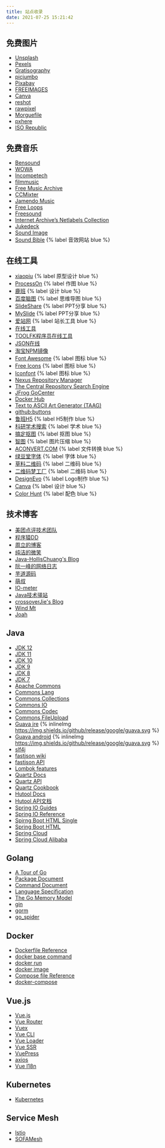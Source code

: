 ```yaml
---
title: 站点收录
date: 2021-07-25 15:21:42
---
```


## 免费图片

- [Unsplash](https://unsplash.com/)
- [Pexels](https://www.pexels.com/)
- [Gratisography](https://gratisography.com/)
- [picjumbo](https://picjumbo.com/)
- [Pixabay](https://pixabay.com/zh/)
- [FREEIMAGES](https://cn.freeimages.com/)
- [Canva](https://www.canva.com/photos/free/)
- [reshot](https://www.reshot.com/)
- [rawpixel](https://www.rawpixel.com/)
- [Morguefile](https://morguefile.com/)
- [pxhere](https://pxhere.com/)
- [ISO Republic](https://isorepublic.com/)

## 免费音乐

- [Bensound](https://www.bensound.com/)
- [WOWA](https://www.wowa.me/)
- [Incompetech](https://incompetech.com/music/)
- [filmmusic](https://incompetech.filmmusic.io/search/)
- [Free Music Archive](http://freemusicarchive.org/)
- [CCMixter](http://ccmixter.org/)
- [Jamendo Music](https://www.jamendo.com/)
- [Free Loops](http://free-loops.com/)
- [Freesound](https://freesound.org/)
- [Internet Archive’s Netlabels Collection](https://archive.org/details/netlabels)
- [Jukedeck](https://www.jukedeck.com/)
- [Sound Image](http://soundimage.org/)
- [Sound Bible](http://soundbible.com/) {% label 音效网站 blue %}

## 在线工具

- [xiaopiu](https://www.xiaopiu.com/) {% label 原型设计 blue %}
- [ProcessOn](https://www.processon.com/) {% label 作图 blue %}
- [鹿班](https://luban.aliyun.com/) {% label 设计 blue %}
- [百度脑图](http://naotu.baidu.com/) {% label 思维导图 blue %}
- [SlideShare](https://www.slideshare.net/) {% label PPT分享 blue %}
- [MySlide](https://myslide.cn/) {% label PPT分享 blue %}
- [爱站网](https://www.aizhan.com/) {% label 站长工具 blue %}
- [在线工具](https://tool.lu/)
- [TOOLFK程序员在线工具](https://www.toolfk.com/)
- [JSON在线](https://www.sojson.com/)
- [淘宝NPM镜像](https://npm.taobao.org/)
- [Font Awesome](https://fontawesome.com/) {% label 图标 blue %}
- [Free Icons](https://icons8.com/) {% label 图标 blue %}
- [Iconfont](https://www.iconfont.cn/) {% label 图标 blue %}
- [Nexus Repository Manager](https://oss.sonatype.org/#welcome)
- [The Central Repository Search Engine](https://search.maven.org/)
- [JFrog GoCenter](https://search.gocenter.io/stats)
- [Docker Hub](https://hub.docker.com/)
- [Text to ASCII Art Generator (TAAG)](http://patorjk.com/software/taag/#p=display&f=Graffiti&t=Type%20Something%20)
- [github:buttons](https://buttons.github.io/)
- [鲁班H5](https://h5.luban-h5.com/) {% label H5制作 blue %}
- [科研学术搜索](https://www.sciencesoft.cn/so/) {% label 学术 blue %}
- [搞定抠图](https://www.gaoding.com/koutu) {% label 抠图 blue %}
- [智图](https://zhitu.isux.us/) {% label 图片压缩 blue %}
- [ACONVERT.COM](https://www.aconvert.com/cn/) {% label 文件转换 blue %}
- [绿豆堂字体](http://www.lvdoutang.com/) {% label 字体 blue %}
- [草料二维码](https://cli.im/url) {% label 二维码 blue %}
- [二维码梦工厂](https://cli.im/url) {% label 二维码 blue %}
- [DesignEvo](https://www.designevo.com/) {% label Logo制作 blue %}
- [Canva](https://www.designevo.com/) {% label 设计 blue %}
- [Color Hunt](https://colorhunt.co/) {% label 配色 blue %}

## 技术博客

- [美团点评技术团队](https://tech.meituan.com/)
- [程序猿DD](http://blog.didispace.com/)
- [周立的博客](http://www.itmuch.com/)
- [纯洁的微笑](http://www.ityouknow.com/)
- [Java-HollisChuang's Blog](http://www.hollischuang.com/)
- [阮一峰的网络日志](http://www.ruanyifeng.com/)
- [芋道源码](http://www.iocoder.cn/)
- [萌叔](http://vearne.cc/)
- [IO-meter](https://io-meter.com/)
- [Java技术驿站](http://cmsblogs.com/)
- [crossoverJie's Blog](https://crossoverjie.top/)
- [Wind Mt](https://windmt.com/)
- [Joah](https://www.lmfe.org/)

## Java

- [JDK 12](https://docs.oracle.com/en/java/javase/12/)
- [JDK 11](https://docs.oracle.com/en/java/javase/11/)
- [JDK 10](https://docs.oracle.com/javase/10/)
- [JDK 9](https://docs.oracle.com/javase/9/)
- [JDK 8](https://docs.oracle.com/javase/8/index.html)
- [JDK 7](https://docs.oracle.com/javase/7/docs/index.html)
- [Apache Commons](https://commons.apache.org/)
- [Commons Lang](https://commons.apache.org/proper/commons-lang/javadocs/api-release/index.html)
- [Commons Collections](https://commons.apache.org/proper/commons-collections/apidocs/index.html)
- [Commons IO](https://commons.apache.org/proper/commons-io/javadocs/api-release/index.html)
- [Commons Codec](https://commons.apache.org/proper/commons-codec/apidocs/index.html)
- [Commons FileUpload](https://commons.apache.org/proper/commons-fileupload/javadocs/api-release/index.html)
- [Guava jre](https://google.github.io/guava/releases/27.1-jre/api/docs/) {% inlineImg https://img.shields.io/github/release/google/guava.svg %}
- [Guava android](https://google.github.io/guava/releases/27.1-android/api/docs/) {% inlineImg https://img.shields.io/github/release/google/guava.svg %}
- [slf4j](https://www.slf4j.org/api/index.html)
- [fastjson wiki](https://github.com/alibaba/fastjson/wiki)
- [fastjson API](https://github.com/alibaba/fastjson/wiki/JSON_API_cn)
- [Lombok features](https://projectlombok.org/features/all)
- [Quartz Docs](http://www.quartz-scheduler.org/documentation/)
- [Quartz API](http://www.quartz-scheduler.org/api/2.3.0/index.html)
- [Quartz Cookbook](http://www.quartz-scheduler.org/documentation/quartz-2.3.0/cookbook/)
- [Hutool Docs](https://hutool.cn/docs/#/)
- [Hutool API文档](https://apidoc.gitee.com/loolly/hutool/)
- [Spring IO Guides](https://spring.io/guides)
- [Spring IO Reference](https://spring.io/docs/reference)
- [Spirng Boot HTML Single](https://docs.spring.io/spring-boot/docs/current/reference/htmlsingle/)
- [Spring Boot HTML](https://docs.spring.io/spring-boot/docs/current/reference/html/)
- [Spring Cloud](https://spring.io/projects/spring-cloud)
- [Spring Cloud Alibaba](https://github.com/alibaba/spring-cloud-alibaba/blob/master/README-zh.md)

## Golang

- [A Tour of Go](https://tour.golang.org/welcome/1)
- [Package Document](https://golang.org/pkg/)
- [Command Document](https://golang.org/doc/cmd)
- [Language Specification](https://golang.org/ref/spec)
- [The Go Memory Model](https://golang.org/ref/mem)
- [gin](https://blog.yupaits.com/dev/golang/gin-doc.html)
- [gorm](https://blog.yupaits.com/dev/golang/gorm.html)
- [go_spider](https://blog.yupaits.com/dev/golang/go-spider.html)

## Docker

- [Dockerfile Reference](https://docs.docker.com/engine/reference/builder/)
- [docker base command](https://docs.docker.com/engine/reference/commandline/docker/)
- [docker run](https://docs.docker.com/engine/reference/commandline/run/)
- [docker image](https://docs.docker.com/engine/reference/commandline/image/)
- [Compose file Reference](https://docs.docker.com/compose/compose-file/)
- [docker-compose](https://docs.docker.com/compose/reference/overview/)

## Vue.js

- [Vue.js](https://cn.vuejs.org/)
- [Vue Router](https://router.vuejs.org/zh/)
- [Vuex](https://vuex.vuejs.org/zh/)
- [Vue CLI](https://cli.vuejs.org/zh/)
- [Vue Loader](https://vue-loader.vuejs.org/zh/)
- [Vue SSR](https://ssr.vuejs.org/zh/)
- [VuePress](https://vuepress.vuejs.org/zh/)
- [axios](https://github.com/axios/axios)
- [Vue I18n](https://kazupon.github.io/vue-i18n/zh/)

## Kubernetes

- [Kubernetes]('https://kubernetes.io/zh/docs/')

## Service Mesh

- [Istio](https://istio.io/zh/docs/)
- [SOFAMesh](https://www.sofastack.tech/projects/sofa-mesh/overview/)